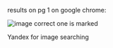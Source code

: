 results on pg 1 on google chrome: 

![image](https://github.com/user-attachments/assets/fb77ba5b-577c-49dd-a198-9e8e51d1c4f1)
correct one is marked

Yandex for image searching



